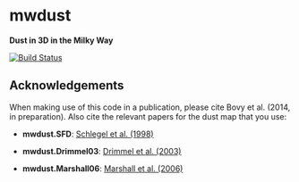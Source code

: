 mwdust
======

**Dust in 3D in the Milky Way**

[![Build Status](https://travis-ci.org/jobovy/mwdust.png?branch=master)](https://travis-ci.org/jobovy/mwdust)

Acknowledgements
-----------------

When making use of this code in a publication, please cite Bovy et
al. (2014, in preparation). Also cite the relevant papers for the dust
map that you use:

* **mwdust.SFD**: [Schlegel et al. (1998)](http://adsabs.harvard.edu/abs/1998ApJ...500..525S)

* **mwdust.Drimmel03**: [Drimmel et al. (2003)](http://adsabs.harvard.edu/abs/2003A%26A...409..205D)

* **mwdust.Marshall06**: [Marshall et al. (2006)](http://adsabs.harvard.edu/abs/2006A%26A...453..635M)

